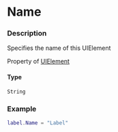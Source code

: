 # Name
### Description
Specifies the name of this UIElement

Property of [UIElement](/classes/UIElement/)

#### Type
`String`

### Example
```lua
label.Name = "Label"
```

